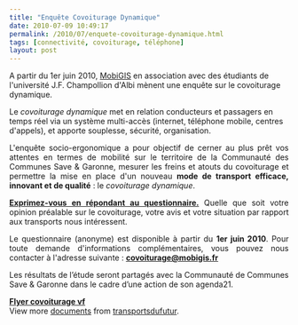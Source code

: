 ```yaml
---
title: "Enquête Covoiturage Dynamique"
date: 2010-07-09 10:49:17
permalink: /2010/07/enquete-covoiturage-dynamique.html
tags: [connectivité, covoiturage, téléphone]
layout: post
---
```


<p>A partir du 1er juin 2010, <a href="http://www.mobigis.fr/fr/enquete-covoiturage.html" target="_blank">MobiGIS</a> en association avec des étudiants de l'université J.F. Champollion d'Albi mènent une enquête sur le covoiturage dynamique. </p> <p>Le <em>covoiturage dynamique</em> met en relation conducteurs et passagers en temps réel via un système multi-accès (internet, téléphone mobile, centres d'appels), et apporte souplesse, sécurité, organisation.</p> <p style="text-align: justify">L'enquête socio-ergonomique a pour objectif de cerner au plus prêt vos attentes en termes de mobilité sur le territoire de la Communauté des Communes Save & Garonne, mesurer les freins et atouts du covoiturage et permettre la mise en place d'un nouveau <strong>mode de transport efficace, innovant et de qualité</strong> : le <em>covoiturage dynamique</em>.</p> <p style="text-align: justify"><strong><a href="http://sondage.univ-jfc.fr//index.php?sid=45612&lang=fr" target="_blank">Exprimez-vous en répondant au questionnaire.</a></strong> Quelle que soit votre opinion préalable sur le covoiturage, votre avis et votre situation par rapport aux transports nous intéressent.</p> <p style="text-align: justify"> </p>  <!--more-->  <p style="text-align: justify">Le questionnaire (anonyme) est disponible à partir du <strong>1er juin 2010</strong>. Pour toute demande d'informations complémentaires, vous pouvez nous contacter à l'adresse suivante : <strong><a href="mailto:covoiturage@mobigis.fr" target="_blank">covoiturage@mobigis.fr </a></strong></p> <p style="text-align: justify">Les résultats de l’étude seront partagés avec la Communauté de Communes Save & Garonne dans le cadre d’une action de son agenda21.<br /></p> <div id="__ss_4718535"><strong><a href="http://www.slideshare.net/transportsdufutur/flyer-covoiturage-vf" title="Flyer covoiturage vf">Flyer covoiturage vf</a></strong>   <div>View more <a href="http://www.slideshare.net/">documents</a> from <a href="http://www.slideshare.net/transportsdufutur">transportsdufutur</a>.</div></div>
